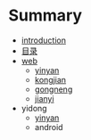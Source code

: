 # Summary

* [introduction](README.md)
* [目录](mu_lu.md)
* [web](.web/web.md)
   * [yinyan](.web/yinyan.md)
   * [kongjian](.web/kongjian.md)
   * [gongneng](.web/gongneng.md)
   * [jianyi](.web/jianyi.md)
* yidong
   * [yinyan](yidong/yinyan.md)
   * android

